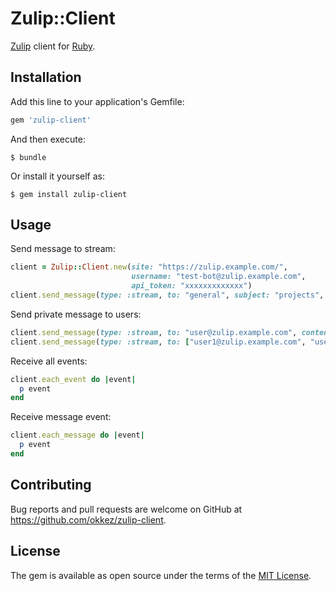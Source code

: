 # Zulip::Client

[Zulip](https://zulip.org/) client for [Ruby](https://www.ruby-lang.org/).

## Installation

Add this line to your application's Gemfile:

```ruby
gem 'zulip-client'
```

And then execute:

    $ bundle

Or install it yourself as:

    $ gem install zulip-client

## Usage

Send message to stream:

```ruby
client = Zulip::Client.new(site: "https://zulip.example.com/",
                           username: "test-bot@zulip.example.com",
                           api_token: "xxxxxxxxxxxxx")
client.send_message(type: :stream, to: "general", subject: "projects", content: "Hello, Zulip!")
```

Send private message to users:

```ruby
client.send_message(type: :stream, to: "user@zulip.example.com", content: "Hello, Zulip!")
client.send_message(type: :stream, to: ["user1@zulip.example.com", "user2@zulip.example.com"], content: "Hello, Zulip!")
```

Receive all events:

```ruby
client.each_event do |event|
  p event
end
```

Receive message event:

```ruby
client.each_message do |event|
  p event
end
```

## Contributing

Bug reports and pull requests are welcome on GitHub at https://github.com/okkez/zulip-client.


## License

The gem is available as open source under the terms of the [MIT License](http://opensource.org/licenses/MIT).

